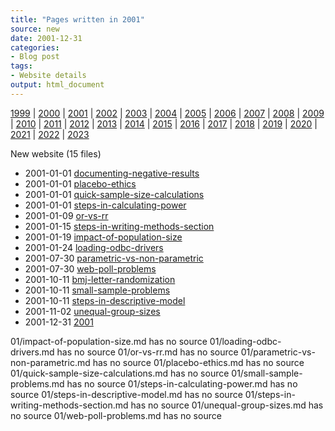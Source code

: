 ```yaml
---
title: "Pages written in 2001"
source: new
date: 2001-12-31
categories:
- Blog post
tags:
- Website details
output: html_document
---
```

 
[1999](http://new.pmean.com/1999/) | [2000](http://new.pmean.com/2000/) | [2001](http://new.pmean.com/2001/) | [2002](http://new.pmean.com/2002/) | [2003](http://new.pmean.com/2003/) | [2004](http://new.pmean.com/2004/) | [2005](http://new.pmean.com/2005/) | [2006](http://new.pmean.com/2006/) | [2007](http://new.pmean.com/2007/) | [2008](http://new.pmean.com/2008/) | [2009](http://new.pmean.com/2009/) | [2010](http://new.pmean.com/2010/) | [2011](http://new.pmean.com/2011/) | [2012](http://new.pmean.com/2012/) | [2013](http://new.pmean.com/2013/) | [2014](http://new.pmean.com/2014/) | [2015](http://new.pmean.com/2015/) | [2016](http://new.pmean.com/2016/) | [2017](http://new.pmean.com/2017/) | [2018](http://new.pmean.com/2018/) | [2019](http://new.pmean.com/2019/) | [2020](http://new.pmean.com/2020/) | [2021](http://new.pmean.com/2021/) | [2022](http://new.pmean.com/2022/) | [2023](http://new.pmean.com/2023/)
 
New website (15 files)
 
+ 2001-01-01 [documenting-negative-results](http://new.pmean.com/documenting-negative-results/)    
+ 2001-01-01 [placebo-ethics](http://new.pmean.com/placebo-ethics/)    
+ 2001-01-01 [quick-sample-size-calculations](http://new.pmean.com/quick-sample-size-calculations/)    
+ 2001-01-01 [steps-in-calculating-power](http://new.pmean.com/steps-in-calculating-power/)    
+ 2001-01-09 [or-vs-rr](http://new.pmean.com/or-vs-rr/)    
+ 2001-01-15 [steps-in-writing-methods-section](http://new.pmean.com/steps-in-writing-methods-section/)    
+ 2001-01-19 [impact-of-population-size](http://new.pmean.com/impact-of-population-size/)    
+ 2001-01-24 [loading-odbc-drivers](http://new.pmean.com/loading-odbc-drivers/)    
+ 2001-07-30 [parametric-vs-non-parametric](http://new.pmean.com/parametric-vs-non-parametric/)    
+ 2001-07-30 [web-poll-problems](http://new.pmean.com/web-poll-problems/)    
+ 2001-10-11 [bmj-letter-randomization](http://new.pmean.com/bmj-letter-randomization/)    
+ 2001-10-11 [small-sample-problems](http://new.pmean.com/small-sample-problems/)    
+ 2001-10-11 [steps-in-descriptive-model](http://new.pmean.com/steps-in-descriptive-model/)    
+ 2001-11-02 [unequal-group-sizes](http://new.pmean.com/unequal-group-sizes/)    
+ 2001-12-31 [2001](http://new.pmean.com/2001/)  
 
01/impact-of-population-size.md has no source
01/loading-odbc-drivers.md has no source
01/or-vs-rr.md has no source
01/parametric-vs-non-parametric.md has no source
01/placebo-ethics.md has no source
01/quick-sample-size-calculations.md has no source
01/small-sample-problems.md has no source
01/steps-in-calculating-power.md has no source
01/steps-in-descriptive-model.md has no source
01/steps-in-writing-methods-section.md has no source
01/unequal-group-sizes.md has no source
01/web-poll-problems.md has no source
